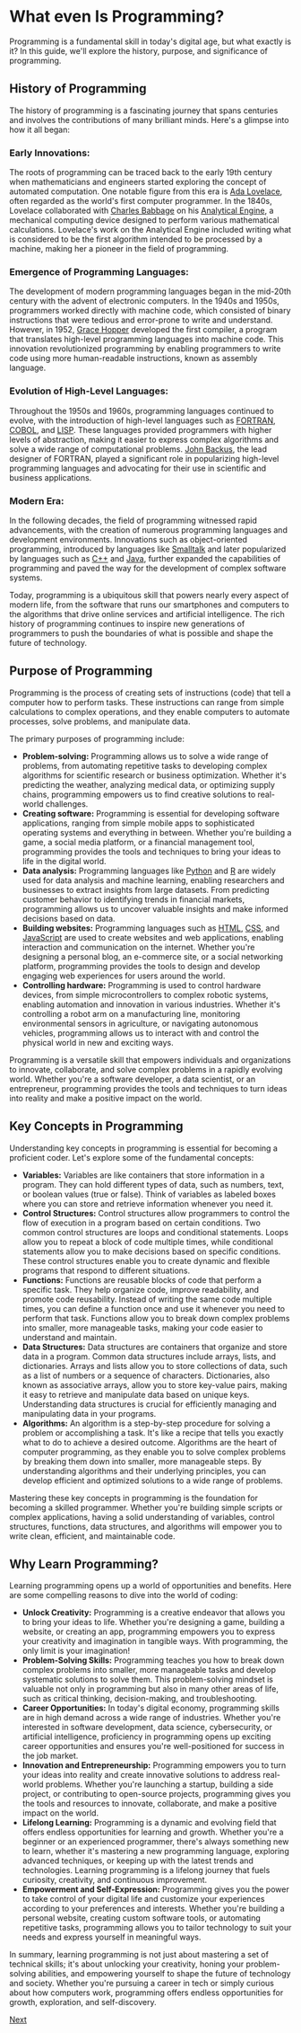 # What even Is Programming?

Programming is a fundamental skill in today's digital age, but what exactly is it? In this guide, we'll explore the history, purpose, and significance of programming.

## History of Programming

The history of programming is a fascinating journey that spans centuries and involves the contributions of many brilliant minds. Here's a glimpse into how it all began:

### Early Innovations:

The roots of programming can be traced back to the early 19th century when mathematicians and engineers started exploring the concept of automated computation. One notable figure from this era is [Ada Lovelace](https://en.wikipedia.org/wiki/Ada_Lovelace), often regarded as the world's first computer programmer. In the 1840s, Lovelace collaborated with [Charles Babbage](https://en.wikipedia.org/wiki/Charles_Babbage) on his [Analytical Engine](https://en.wikipedia.org/wiki/Analytical_engine), a mechanical computing device designed to perform various mathematical calculations. Lovelace's work on the Analytical Engine included writing what is considered to be the first algorithm intended to be processed by a machine, making her a pioneer in the field of programming.

### Emergence of Programming Languages:

The development of modern programming languages began in the mid-20th century with the advent of electronic computers. In the 1940s and 1950s, programmers worked directly with machine code, which consisted of binary instructions that were tedious and error-prone to write and understand. However, in 1952, [Grace Hopper](https://en.wikipedia.org/wiki/Grace_Hopper) developed the first compiler, a program that translates high-level programming languages into machine code. This innovation revolutionized programming by enabling programmers to write code using more human-readable instructions, known as assembly language.

### Evolution of High-Level Languages:

Throughout the 1950s and 1960s, programming languages continued to evolve, with the introduction of high-level languages such as [FORTRAN](https://en.wikipedia.org/wiki/Fortran), [COBOL](https://en.wikipedia.org/wiki/COBOL), and [LISP](https://en.wikipedia.org/wiki/Lisp). These languages provided programmers with higher levels of abstraction, making it easier to express complex algorithms and solve a wide range of computational problems. [John Backus](https://en.wikipedia.org/wiki/John_Backus), the lead designer of FORTRAN, played a significant role in popularizing high-level programming languages and advocating for their use in scientific and business applications.

### Modern Era:

In the following decades, the field of programming witnessed rapid advancements, with the creation of numerous programming languages and development environments. Innovations such as object-oriented programming, introduced by languages like [Smalltalk](https://en.wikipedia.org/wiki/Smalltalk) and later popularized by languages such as [C++](https://en.wikipedia.org/wiki/C%2B%2B) and [Java](https://en.wikipedia.org/wiki/Java_(programming_language)), further expanded the capabilities of programming and paved the way for the development of complex software systems.

Today, programming is a ubiquitous skill that powers nearly every aspect of modern life, from the software that runs our smartphones and computers to the algorithms that drive online services and artificial intelligence. The rich history of programming continues to inspire new generations of programmers to push the boundaries of what is possible and shape the future of technology.

## Purpose of Programming

Programming is the process of creating sets of instructions (code) that tell a computer how to perform tasks. These instructions can range from simple calculations to complex operations, and they enable computers to automate processes, solve problems, and manipulate data.

The primary purposes of programming include:

- **Problem-solving:** Programming allows us to solve a wide range of problems, from automating repetitive tasks to developing complex algorithms for scientific research or business optimization. Whether it's predicting the weather, analyzing medical data, or optimizing supply chains, programming empowers us to find creative solutions to real-world challenges.
- **Creating software:** Programming is essential for developing software applications, ranging from simple mobile apps to sophisticated operating systems and everything in between. Whether you're building a game, a social media platform, or a financial management tool, programming provides the tools and techniques to bring your ideas to life in the digital world.
- **Data analysis:** Programming languages like [Python](https://en.wikipedia.org/wiki/Python_(programming_language)) and [R](https://en.wikipedia.org/wiki/R_(programming_language)) are widely used for data analysis and machine learning, enabling researchers and businesses to extract insights from large datasets. From predicting customer behavior to identifying trends in financial markets, programming allows us to uncover valuable insights and make informed decisions based on data.
- **Building websites:** Programming languages such as [HTML](https://en.wikipedia.org/wiki/HTML), [CSS](https://en.wikipedia.org/wiki/CSS), and [JavaScript](https://en.wikipedia.org/wiki/JavaScript) are used to create websites and web applications, enabling interaction and communication on the internet. Whether you're designing a personal blog, an e-commerce site, or a social networking platform, programming provides the tools to design and develop engaging web experiences for users around the world.
- **Controlling hardware:** Programming is used to control hardware devices, from simple microcontrollers to complex robotic systems, enabling automation and innovation in various industries. Whether it's controlling a robot arm on a manufacturing line, monitoring environmental sensors in agriculture, or navigating autonomous vehicles, programming allows us to interact with and control the physical world in new and exciting ways.

Programming is a versatile skill that empowers individuals and organizations to innovate, collaborate, and solve complex problems in a rapidly evolving world. Whether you're a software developer, a data scientist, or an entrepreneur, programming provides the tools and techniques to turn ideas into reality and make a positive impact on the world.

## Key Concepts in Programming

Understanding key concepts in programming is essential for becoming a proficient coder. Let's explore some of the fundamental concepts:

- **Variables:** Variables are like containers that store information in a program. They can hold different types of data, such as numbers, text, or boolean values (true or false). Think of variables as labeled boxes where you can store and retrieve information whenever you need it.
- **Control Structures:** Control structures allow programmers to control the flow of execution in a program based on certain conditions. Two common control structures are loops and conditional statements. Loops allow you to repeat a block of code multiple times, while conditional statements allow you to make decisions based on specific conditions. These control structures enable you to create dynamic and flexible programs that respond to different situations.
- **Functions:** Functions are reusable blocks of code that perform a specific task. They help organize code, improve readability, and promote code reusability. Instead of writing the same code multiple times, you can define a function once and use it whenever you need to perform that task. Functions allow you to break down complex problems into smaller, more manageable tasks, making your code easier to understand and maintain.
- **Data Structures:** Data structures are containers that organize and store data in a program. Common data structures include arrays, lists, and dictionaries. Arrays and lists allow you to store collections of data, such as a list of numbers or a sequence of characters. Dictionaries, also known as associative arrays, allow you to store key-value pairs, making it easy to retrieve and manipulate data based on unique keys. Understanding data structures is crucial for efficiently managing and manipulating data in your programs.
- **Algorithms:** An algorithm is a step-by-step procedure for solving a problem or accomplishing a task. It's like a recipe that tells you exactly what to do to achieve a desired outcome. Algorithms are the heart of computer programming, as they enable you to solve complex problems by breaking them down into smaller, more manageable steps. By understanding algorithms and their underlying principles, you can develop efficient and optimized solutions to a wide range of problems.

Mastering these key concepts in programming is the foundation for becoming a skilled programmer. Whether you're building simple scripts or complex applications, having a solid understanding of variables, control structures, functions, data structures, and algorithms will empower you to write clean, efficient, and maintainable code.

## Why Learn Programming?

Learning programming opens up a world of opportunities and benefits. Here are some compelling reasons to dive into the world of coding:

- **Unlock Creativity:** Programming is a creative endeavor that allows you to bring your ideas to life. Whether you're designing a game, building a website, or creating an app, programming empowers you to express your creativity and imagination in tangible ways. With programming, the only limit is your imagination!
- **Problem-Solving Skills:** Programming teaches you how to break down complex problems into smaller, more manageable tasks and develop systematic solutions to solve them. This problem-solving mindset is valuable not only in programming but also in many other areas of life, such as critical thinking, decision-making, and troubleshooting.
- **Career Opportunities:** In today's digital economy, programming skills are in high demand across a wide range of industries. Whether you're interested in software development, data science, cybersecurity, or artificial intelligence, proficiency in programming opens up exciting career opportunities and ensures you're well-positioned for success in the job market.
- **Innovation and Entrepreneurship:** Programming empowers you to turn your ideas into reality and create innovative solutions to address real-world problems. Whether you're launching a startup, building a side project, or contributing to open-source projects, programming gives you the tools and resources to innovate, collaborate, and make a positive impact on the world.
- **Lifelong Learning:** Programming is a dynamic and evolving field that offers endless opportunities for learning and growth. Whether you're a beginner or an experienced programmer, there's always something new to learn, whether it's mastering a new programming language, exploring advanced techniques, or keeping up with the latest trends and technologies. Learning programming is a lifelong journey that fuels curiosity, creativity, and continuous improvement.
- **Empowerment and Self-Expression:** Programming gives you the power to take control of your digital life and customize your experiences according to your preferences and interests. Whether you're building a personal website, creating custom software tools, or automating repetitive tasks, programming allows you to tailor technology to suit your needs and express yourself in meaningful ways.

In summary, learning programming is not just about mastering a set of technical skills; it's about unlocking your creativity, honing your problem-solving abilities, and empowering yourself to shape the future of technology and society. Whether you're pursuing a career in tech or simply curious about how computers work, programming offers endless opportunities for growth, exploration, and self-discovery.

[Next](2.md)
